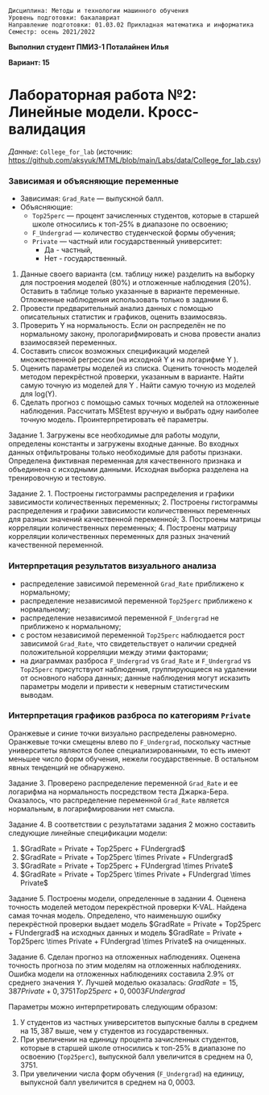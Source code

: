 `Дисциплина: Методы и технологии машинного обучения`   
`Уровень подготовки: бакалавриат`   
`Направление подготовки: 01.03.02 Прикладная математика и информатика`   
`Семестр: осень 2021/2022`   

**Выполнил студент ПМИ3-1 Поталайнен Илья**

**Вариант: 15**

# Лабораторная работа №2: Линейные модели. Кросс-валидация

*Данные*: `College_for_lab` (источник: <https://github.com/aksyuk/MTML/blob/main/Labs/data/College_for_lab.csv>)

### Зависимая и объясняющие переменные

* Зависимая: `Grad_Rate` — выпускной балл.
* Объясняющие:
    + `Top25perc` — процент зачисленных студентов, которые в старшей школе относились к топ-25% в диапазоне по освоению; 
    + `F_Undergrad` —  количество студенческой формы обучения; 
    + `Private` — частный или государственный университет: 
        - Да - частный, 
        - Нет - государственный.

1. Данные своего варианта (см. таблицу ниже) разделить на выборку для построения моделей (80%) и отложенные наблюдения (20%). Оставить в таблице только указанные в варианте переменные. Отложенные наблюдения использовать только в задании 6.
2. Провести предварительный анализ данных с помощью описательных статистик и графиков, оценить взаимосвязь.
3. Проверить Y на нормальность. Если он распределён не по нормальному закону, прологарифмировать и снова провести анализ взаимосвязей переменных.
4. Составить список возможных спецификаций моделей множественной регрессии (на исходной Y и на логарифме Y ).
5. Оценить параметры моделей из списка. Оценить точность моделей методом перекрёстной проверки, указанным в варианте. Найти самую точную из моделей для Y . Найти самую точную из моделей для log(Y).
6. Сделать прогноз с помощью самых точных моделей на отложенные наблюдения. Рассчитать MSEtest вручную и выбрать одну наиболее точную модель. Проинтерпретировать её параметры.

Задание 1.
Загружены все необходимые для работы модули, определены константы и загружены входные данные. Во входных данных отфильтрованы только необходимые для работы признаки. Определена фиктивная переменная для качественного признака и объединена с исходными данными. Исходная выборка разделена на тренировочную и тестовую.

Задание 2.
    1. Построены гистограммы распределения и графики зависимости количественных переменных;
    2. Построены гистограммы распределения и графики зависимости количественных переменных для разных значений качественной переменной;
    3. Построены матрицы корреляции количественных переменных;
    4. Построены матрицу корреляции количественных переменных для разных значений качественной переменной.

### Интерпретация результатов визуального анализа
* распределение зависимой переменной `Grad_Rate` приближено к нормальному;
* распределение независимой переменной `Top25perc` приближено к нормальному;
* распределение независимой переменной `F_Undergrad` не приближено к нормальному;
* с ростом независимой переменной `Top25perc` наблюдается рост зависимой `Grad_Rate`, что свидетельствует о наличии средней положительной корреляции между этими факторами;
* на диаграммах разброса `F_Undergrad` vs `Grad_Rate` и `F_Undergrad` vs `Top25perc` присутствуют наблюдения, группирующиеся на удалении от основного набора данных; данные наблюдения могут исказить параметры модели и привести к неверным статистическим выводам.

### Интерпретация графиков разброса по категориям `Private`
Оранжевые и синие точки визуально распределены равномерно. Оранжевые точки смещены влево по `F_Undergrad`, поскольку частные университеты являются более специализированными, то есть имеют меньшее число форм обучения, нежели государственные. В остальном явных тенденций не обнаружено.

Задание 3.
Проверено распределение переменной `Grad_Rate` и ее логарифма на нормальность посредством теста Джарка-Бера. Оказалось, что распределение переменной `Grad_Rate` является нормальным, в логарифмировании нет смысла.

Задание 4.
В соответствии с результатами задания 2 можно составить следующие линейные спецификации модели:
<ol>
    <li>$GradRate = Private + Top25perc + FUndergrad$</li>
    <li>$GradRate = Private + Top25perc \times Private + FUndergrad$</li>
    <li>$GradRate = Private + Top25perc + FUndergrad \times Private$</li>
    <li>$GradRate = Private + Top25perc \times Private + FUndergrad \times Private$</li>
</ol>
Задание 5.
Построены модели, определенные в задании 4. Оценена точность моделей методом перекрёстной проверки K-VAL. Найдена самая точная модель. Определено, что наименьшую ошибку перекрёстной проверки выдает модель $GradRate = Private + Top25perc + FUndergrad$ на исходных данных и модель $GradRate = Private + Top25perc \times Private + FUndergrad \times Private$ на очищенных.

Задание 6.
Сделан прогноз на отложенных наблюдениях. Оценена точность прогноза по этим моделям на отложенных наблюдениях. Ошибка модели на отложенных наблюдениях составила 2.9% от среднего значения $Y$. Лучшей моделью оказалась: $GradRate = 15,387Private + 0,3751Top25perc + 0,0003FUndergrad$

Параметры можно интерпретировать следующим образом:

1. У студентов из частных университетов выпускные баллы в среднем на $15,387$ выше, чем у студентов из государственных.
2. При увеличении на единицу процента зачисленных студентов, которые в старшей школе относились к топ-25% в диапазоне по освоению (`Top25perc`), выпускной балл увеличится в среднем на $0,3751$.
3. При увеличении числа форм обучения (`F_Undergrad`) на единицу, выпуксной балл увеличится в среднем на $0,0003$.
